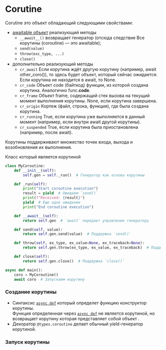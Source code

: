 # Corutine

Corutine это объект обладающий следующими свойствами:
- [awaitable объект](./awaitable-object.md) реализующий методы 
  - ```__await__()``` возвращает генератор (отсюда следствие Все корутины (coroutine) — это awaitable);
  - ```send(value)```
  - ```throw(exc_type, ...)```
  - ```close()```
- дополнительно реализующий методы 
  - ```cr_await``` Если корутина ждёт другую корутину (например, await other_coro()), то здесь будет объект, который сейчас ожидается. 
    Если корутина не находится в await, то None.
  - ```cr_code```	Объект code (байткод) функции, из которой создана корутина. Аналогично func.__code__.
  - ```cr_frame```	Объект frame, содержащий стек вызова на текущий момент выполнения корутины. None, если корутина завершена.
  - ```cr_origin```	Кортеж (файл, строка, функция), где была создана корутина.
  - ```cr_running```	True, если корутина уже выполняется в данный момент (например, если внутри await другой корутины).
  - ```cr_suspended```	True, если корутина была приостановлена (например, после await).

Корутины поддерживают множество точек входа, выхода и возобновления их выполнения.

Класс который является корутиной
```python
class MyCoroutine:
    def __init__(self):
        self.gen = self._run()  # Генератор как основа корутины

    def _run(self):
        print("Start coroutine execution")
        result = yield  # Ожидаем `send()`
        print(f"Received: {result}")
        yield  # Еще одно ожидание
        print("End coroutine execution")

    def __await__(self):
        return self.gen  # `await` передает управление генератору

    def send(self, value):
        return self.gen.send(value)  # Поддержка `send()`

    def throw(self, ex_type, ex_value=None, ex_traceback=None):
        return self.gen.throw(ex_type, ex_value, ex_traceback)  # Поддержка `throw()`

    def close(self):
        return self.gen.close()  # Поддержка `close()`

async def main():
    coro = MyCoroutine()
    await coro  # Запускаем корутину
```

### Создание корутины

- Синтаксис [```async def```](./async_def.md) который определет функцию конструктор корутины.  
  Функция определенная через [```async def```](./async_def.md) не является корутиной, но возвращает корутину которая представляет собой объект .
- Декоратор ```@types.coroutine``` делает обычный yield-генератор корутиной.

###  Запуск корутины